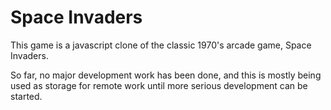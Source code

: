 # Space Invaders
This game is a javascript clone of the classic 1970's arcade game, Space Invaders.

So far, no major development work has been done, and this is mostly being used as storage for remote work until more serious development can be started.